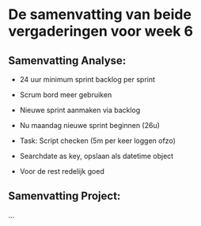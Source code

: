 # De samenvatting van beide vergaderingen voor week 6

## Samenvatting Analyse:

- 24 uur minimum sprint backlog per sprint
- Scrum bord meer gebruiken
- Nieuwe sprint aanmaken via backlog
- Nu maandag nieuwe sprint beginnen (26u)
- Task: Script checken (5m per keer loggen ofzo)

- Searchdate as key, opslaan als datetime object
- Voor de rest redelijk goed

## Samenvatting Project:

...
